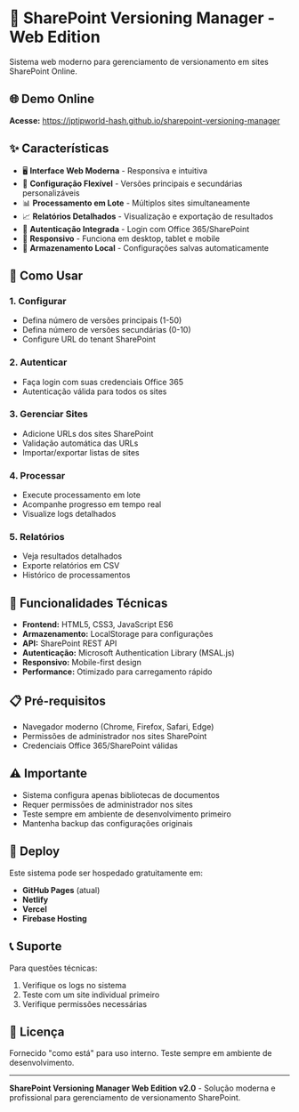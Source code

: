 # 🚀 SharePoint Versioning Manager - Web Edition

Sistema web moderno para gerenciamento de versionamento em sites SharePoint Online.

## 🌐 **Demo Online**
**Acesse:** https://jptipworld-hash.github.io/sharepoint-versioning-manager

## ✨ **Características**

- 🖥️ **Interface Web Moderna** - Responsiva e intuitiva
- 🔧 **Configuração Flexível** - Versões principais e secundárias personalizáveis
- 📊 **Processamento em Lote** - Múltiplos sites simultaneamente
- 📈 **Relatórios Detalhados** - Visualização e exportação de resultados
- 🔐 **Autenticação Integrada** - Login com Office 365/SharePoint
- 📱 **Responsivo** - Funciona em desktop, tablet e mobile
- 💾 **Armazenamento Local** - Configurações salvas automaticamente

## 🎯 **Como Usar**

### 1. **Configurar**
- Defina número de versões principais (1-50)
- Defina número de versões secundárias (0-10)
- Configure URL do tenant SharePoint

### 2. **Autenticar**
- Faça login com suas credenciais Office 365
- Autenticação válida para todos os sites

### 3. **Gerenciar Sites**
- Adicione URLs dos sites SharePoint
- Validação automática das URLs
- Importar/exportar listas de sites

### 4. **Processar**
- Execute processamento em lote
- Acompanhe progresso em tempo real
- Visualize logs detalhados

### 5. **Relatórios**
- Veja resultados detalhados
- Exporte relatórios em CSV
- Histórico de processamentos

## 🔧 **Funcionalidades Técnicas**

- **Frontend:** HTML5, CSS3, JavaScript ES6
- **Armazenamento:** LocalStorage para configurações
- **API:** SharePoint REST API
- **Autenticação:** Microsoft Authentication Library (MSAL.js)
- **Responsivo:** Mobile-first design
- **Performance:** Otimizado para carregamento rápido

## 📋 **Pré-requisitos**

- Navegador moderno (Chrome, Firefox, Safari, Edge)
- Permissões de administrador nos sites SharePoint
- Credenciais Office 365/SharePoint válidas

## ⚠️ **Importante**

- Sistema configura apenas bibliotecas de documentos
- Requer permissões de administrador nos sites
- Teste sempre em ambiente de desenvolvimento primeiro
- Mantenha backup das configurações originais

## 🚀 **Deploy**

Este sistema pode ser hospedado gratuitamente em:
- **GitHub Pages** (atual)
- **Netlify**
- **Vercel** 
- **Firebase Hosting**

## 📞 **Suporte**

Para questões técnicas:
1. Verifique os logs no sistema
2. Teste com um site individual primeiro
3. Verifique permissões necessárias

## 📄 **Licença**

Fornecido "como está" para uso interno. Teste sempre em ambiente de desenvolvimento.

---

**SharePoint Versioning Manager Web Edition v2.0** - Solução moderna e profissional para gerenciamento de versionamento SharePoint.
